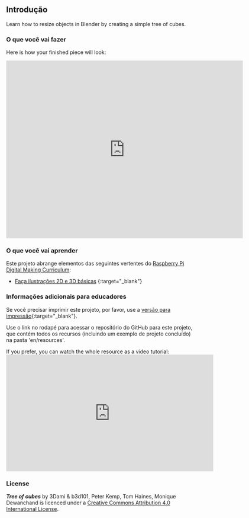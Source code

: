## Introdução

Learn how to resize objects in Blender by creating a simple tree of cubes.

### O que você vai fazer

Here is how your finished piece will look:

<div class="sketchfab-embed-wrapper">
  <iframe width="640" height="480" src="https://sketchfab.com/models/0e62596168f84ea0a40b4644c4ecc3f2/embed" frameborder="0" allowvr allowfullscreen mozallowfullscreen="true" webkitallowfullscreen="true" onmousewheel=""></iframe>
</div>

### O que você vai aprender

Este projeto abrange elementos das seguintes vertentes do [Raspberry Pi Digital Making Curriculum](http://rpf.io/curriculum):

+ [Faça ilustrações 2D e 3D básicas](https://curriculum.raspberrypi.org/design/creator/) {:target="_blank"}

### Informações adicionais para educadores

Se você precisar imprimir este projeto, por favor, use a [versão para impressão](https://projects.raspberrypi.org/en/projects/blender-tree-of-cubes/print){:target="_blank"}.

Use o link no rodapé para acessar o repositório do GitHub para este projeto, que contém todos os recursos (incluindo um exemplo de projeto concluído) na pasta 'en/resources'.

If you prefer, you can watch the whole resource as a video tutorial: <iframe width="560" height="315" src="https://www.youtube.com/embed/Urh8iActMqA?rel=0" frameborder="0" allowfullscreen mark="crwd-mark"></iframe> 

### License

***Tree of cubes*** by 3Dami & b3d101, Peter Kemp, Tom Haines, Monique Dewanchand is licenced under a [Creative Commons Attribution 4.0 International License](http://creativecommons.org/licenses/by-sa/4.0/).